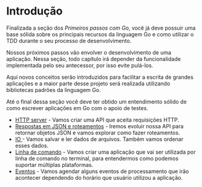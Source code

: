 # Introdução

Finalizada a seção dos _Primeiros passos com Go_, você já deve possuir uma base sólida sobre os principais recursos da linguagem Go e como utilizar o TDD durante o seu processo de desenvolvimento.

Nossos próximos passos vão envolver o desenvolvimento de uma aplicação. Nessa seção, todo capitulo irá depender da funcionalidade implementada pelo seu antecessor, por isso evite pulá-los.

Aqui novos conceitos serão introduzidos para facilitar a escrita de grandes aplicações e a maior parte desse projeto será realizada utilizando bibliotecas padrões da linguagem Go.

Até o final dessa seção você deve ter obtido um entendimento sólido de como escrever aplicações em Go com o apoio de testes.

* [HTTP server](servidor-http/servidor-http.md) - Vamos criar uma API que aceita requisições HTTP.
* [Respostas em JSON e roteamentos](json.md) - Iremos evoluir nossa API para retornar objetos JSON e vamos explorar como fazer roteamentos.
* [IO ](io.md) - Vamos salvar e ler dados de arquivos. Também vamos ordenar esses dados.
* [Linha de comando](linha-de-comando.md) - Vamos criar uma aplicação que vai ser utilizada por linha de comando no terminal, para entendermos como podemos suportar múltiplas plataformas.
* [Eventos](time.md) - Vamos agendar alguns eventos de processamento que irão acontecer dependendo do horário que usuário utilizou a aplicação.
